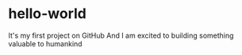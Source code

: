 # hello-world
It's my first project on GitHub
And I am excited to building something valuable to humankind
